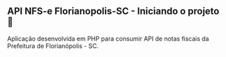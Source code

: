 ## API NFS-e Florianopolis-SC - Iniciando o projeto 🚀 

Aplicação desenvolvida em PHP para consumir API de notas fiscais da Prefeitura de Florianópolis - SC.

